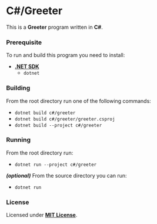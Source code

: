 # C#/Greeter

This is a **Greeter** program written in **C#**.

### Prerequisite

To run and build this program you need to install:

* [**.NET SDK**](https://dotnet.microsoft.com/)
  * `dotnet`

### Building

From the root directory run one of the following commands:

* `dotnet build c#/greeter`
* `dotnet build c#/greeter/greeter.csproj`
* `dotnet build --project c#/greeter`

### Running

From the root directory run:

* `dotnet run --project c#/greeter`

_**(optional)**_ From the source directory you can run:

* `dotnet run`

### License

Licensed under [**MIT License**](https://github.com/altersabeh/codes/blob/main/LICENSE).
